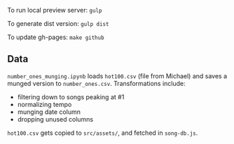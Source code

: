 
To run local preview server: `gulp`

To generate dist version: `gulp dist`

To update gh-pages: `make github`

## Data

`number_ones_munging.ipynb` loads `hot100.csv` (file from Michael) and saves a munged version to `number_ones.csv`. Transformations include:
- filtering down to songs peaking at #1
- normalizing tempo
- munging date column
- dropping unused columns


`hot100.csv` gets copied to `src/assets/`, and fetched in `song-db.js`. 
